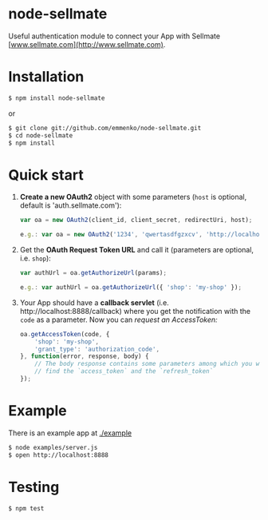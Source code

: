 node-sellmate
============

Useful authentication module to connect your App with Sellmate [www.sellmate.com](http://www.sellmate.com).


Installation
============

```bash
$ npm install node-sellmate
```

or

```bash
$ git clone git://github.com/emmenko/node-sellmate.git
$ cd node-sellmate
$ npm install
```

Quick start
===========

1. **Create a new OAuth2** object with some parameters (`host` is optional, default is 'auth.sellmate.com'):

	```javascript
	var oa = new OAuth2(client_id, client_secret, redirectUri, host);

	e.g.: var oa = new OAuth2('1234', 'qwertasdfgzxcv', 'http://localhost:8888/callback');
	```

2. Get the **OAuth Request Token URL** and call it (parameters are optional, i.e. `shop`):

	```javascript
	var authUrl = oa.getAuthorizeUrl(params);

	e.g.: var authUrl = oa.getAuthorizeUrl({ 'shop': 'my-shop' });
	```

3. Your App should have a **callback servlet** (i.e. http://localhost:8888/callback) where you get the notification
with the `code` as a parameter. Now you can **request an AccessToken*:*

	```javascript
	oa.getAccessToken(code, {
		'shop': 'my-shop',
		'grant_type': 'authorization_code',
	}, function(error, response, body) {
		// The body response contains some parameters among which you will 
		// find the `access_token` and the `refresh_token`
	});
	```

Example
=======

There is an example app at [./example](https://github.com/emmenko/node-sellmate/tree/master/examples)

```bash
$ node examples/server.js
$ open http://localhost:8888
```

Testing
=======

```bash
$ npm test
```